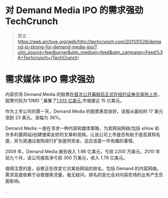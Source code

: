 # 对 Demand Media IPO 的需求强劲 TechCrunch

> 原文：<https://web.archive.org/web/http://techcrunch.com/2011/01/26/demand-is-strong-for-demand-media-ipo/?utm_source=feedburner&utm_medium=feed&utm_campaign=Feed%3A+Techcrunch+(TechCrunch>)

# 需求媒体 IPO 需求强劲

内容农场 Demand Media 的股票[在首次公开募股后正式在纽约证券交易所上市](https://web.archive.org/web/20230202232417/http://www.businesswire.com/news/home/20110126006110/en/Demand-Media-Celebrates-IPO-York-Stock-Exchange)，股票代码为“DMD ”,募集了[1.513 亿美元](https://web.archive.org/web/20230202232417/https://techcrunch.com/2010/08/06/demand-media-ipo/),市值接近 15 亿美元。

作为上市公司的第一天，Demand Media 的股票表现良好。该股从最初的 17 美元涨到 23 美元，涨幅为 36%。

Demand Media 一直在寻求一种内容和媒体策略，为其网站网络(包括 eHow 和许多利基网站)创建搜索友好的文章和视频。让该公司上市是否有助于提高其知名度，并为其通过收购进行扩张提供资金，这应该是一件有趣的事情。

2009 年，Demand Media 报告收入 1.98 亿美元，亏损 2200 万美元。2010 年前九个月，该公司报告净亏损 300 万美元，收入 1.79 亿美元。

值得注意的是，谷歌正在改变它对某些网站的排名，包括 Demand 的内容网络。需求高度依赖于谷歌搜索流量，毫无疑问，排名的变化会对内容农场的业务产生负面影响。

.